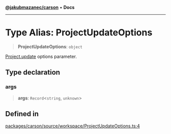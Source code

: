 [**@jakubmazanec/carson**](../README.md) • **Docs**

---

# Type Alias: ProjectUpdateOptions

> **ProjectUpdateOptions**: `object`

[Project.update](../classes/Project.md#update) options parameter.

## Type declaration

### args

> **args**: `Record`\<`string`, `unknown`\>

## Defined in

[packages/carson/source/workspace/ProjectUpdateOptions.ts:4](https://github.com/jakubmazanec/tools/blob/e8e1a063ee4a3ba5413ab6c19f760853c220a8ce/packages/carson/source/workspace/ProjectUpdateOptions.ts#L4)
